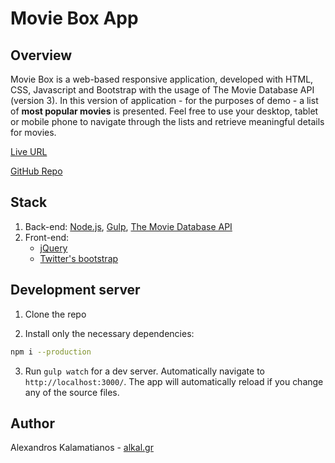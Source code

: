 # Movie Box App

## Overview

Movie Box is a web-based responsive application, developed with HTML, CSS, Javascript and Bootstrap with the usage of The Movie Database API (version 3). In this version of application - for the purposes of demo - a list of **most popular movies** is presented. Feel free to use your desktop, tablet or mobile phone to navigate through the lists and retrieve meaningful details for movies.

[Live URL](http://www.alkal.gr/moviebox/)

[GitHub Repo](https://github.com/alkal/movie-box)

## Stack

1. Back-end: [Node.js](http://nodejs.org/), [Gulp](https://gulpjs.com/), [The Movie Database API](https://www.themoviedb.org/documentation/api)
2. Front-end:
    * [jQuery](https://jquery.com/)
    * [Twitter's bootstrap](http://getbootstrap.com/)

## Development server

1. Clone the repo

2. Install only the necessary dependencies:

```bash
npm i --production
```

3. Run `gulp watch` for a dev server. Automatically navigate to `http://localhost:3000/`. The app will automatically reload if you change any of the source files.

## Author

Alexandros Kalamatianos - [alkal.gr](https://www.alkal.gr)